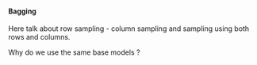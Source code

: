 #### Bagging
Here talk about row sampling - column sampling and sampling using both rows and columns.

Why do we use the same base models ? 